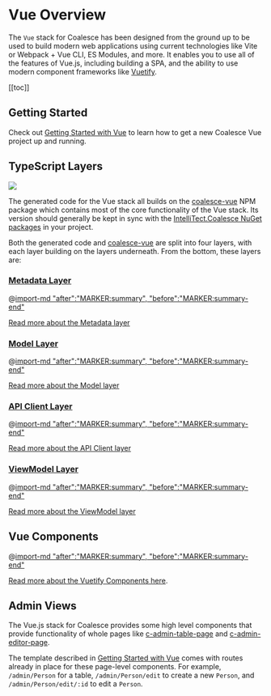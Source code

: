 
# Vue Overview

The `Vue` stack for Coalesce has been designed from the ground up to be used to build modern web applications using current technologies like Vite or Webpack + Vue CLI, ES Modules, and more. It enables you to use all of the features of Vue.js, including building a SPA, and the ability to use modern component frameworks like [Vuetify](https://vuetifyjs.com/). 

[[toc]]

## Getting Started

Check out [Getting Started with Vue](/stacks/vue/getting-started.md) to learn how to get a new Coalesce Vue project up and running.

## TypeScript Layers

[![](https://img.shields.io/npm/v/coalesce-vue/latest?color=42b883&label=coalesce-vue%40latest)](https://www.npmjs.com/package/coalesce-vue)


The generated code for the Vue stack all builds on the [coalesce-vue](https://www.npmjs.com/package/coalesce-vue) NPM package which contains most of the core functionality of the Vue stack.  Its version should generally be kept in sync with the [IntelliTect.Coalesce NuGet packages](https://www.nuget.org/packages/IntelliTect.Coalesce/) in your project.

Both the generated code and [coalesce-vue](https://www.npmjs.com/package/coalesce-vue) are split into four layers, with each layer building on the layers underneath. From the bottom, these layers are:



### [Metadata Layer](/stacks/vue/layers/metadata.md)

@[import-md "after":"MARKER:summary", "before":"MARKER:summary-end"](./layers/metadata.md) 

[Read more about the Metadata layer](/stacks/vue/layers/metadata.md)




### [Model Layer](/stacks/vue/layers/models.md)

@[import-md "after":"MARKER:summary", "before":"MARKER:summary-end"](./layers/models.md) 

[Read more about the Model layer](/stacks/vue/layers/models.md)



### [API Client Layer](/stacks/vue/layers/api-clients.md)

@[import-md "after":"MARKER:summary", "before":"MARKER:summary-end"](./layers/api-clients.md) 

[Read more about the API Client layer](/stacks/vue/layers/api-clients.md)



### [ViewModel Layer](/stacks/vue/layers/viewmodels.md)

@[import-md "after":"MARKER:summary", "before":"MARKER:summary-end"](./layers/viewmodels.md) 

[Read more about the ViewModel layer](/stacks/vue/layers/viewmodels.md)


## Vue Components

@[import-md "after":"MARKER:summary", "before":"MARKER:summary-end"](./coalesce-vue-vuetify/overview.md)

[Read more about the Vuetify Components here](/stacks/vue/coalesce-vue-vuetify/overview.md).

## Admin Views

The Vue.js stack for Coalesce provides some high level components that provide functionality of whole pages like [c-admin-table-page](/stacks/vue/coalesce-vue-vuetify/components/c-admin-table-page.md) and [c-admin-editor-page](/stacks/vue/coalesce-vue-vuetify/components/c-admin-editor-page.md). 

The template described in [Getting Started with Vue](/stacks/vue/getting-started.md) comes with routes already in place for these page-level components. For example, ``/admin/Person`` for a table, ``/admin/Person/edit`` to create a new ``Person``, and ``/admin/Person/edit/:id`` to edit a ``Person``.

